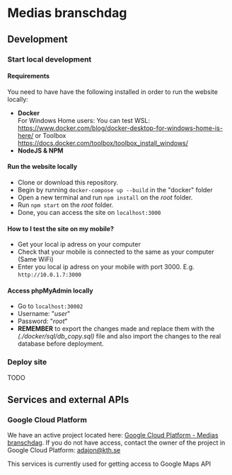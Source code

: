 # Medias branschdag
## Development
### Start local development
#### Requirements
You need to have have the following installed in order to run the website locally:
* **Docker**  
  For Windows Home users: You can test WSL: https://www.docker.com/blog/docker-desktop-for-windows-home-is-here/ or Toolbox
  https://docs.docker.com/toolbox/toolbox_install_windows/
* **NodeJS & NPM**
#### Run the website locally
* Clone or download this repository.
* Begin by running `docker-compose up --build` in the "docker" folder
* Open a new terminal and run `npm install` on the *root* folder. 
* Run `npm start` on the *root* folder. 
* Done, you can access the site on `localhost:3000`
#### How to I test the site on my mobile?
* Get your local ip adress on your computer
* Check that your mobile is connected to the same as your computer (Same WiFi)
* Enter you local ip adress on your mobile with port 3000. E.g. `http://10.0.1.7:3000`
#### Access phpMyAdmin locally
* Go to `localhost:30002`
* Username: "*user*"
* Password: "*root*"
* **REMEMBER** to export the changes made and replace them with the *(./docker/sql/db_copy.sql)* file and also import the changes to the real database before deployment.

### Deploy site
TODO

## Services and external APIs
### Google Cloud Platform
We have an active project located here: [Google Cloud Platform - Medias branschdag](https://console.cloud.google.com/home/dashboard?project=medias-branschdag&folder=&organizationId=&supportedpurview=project). If you do not have access, contact the owner of the project in Google Cloud Platform: adajon@kth.se

This services is currently used for getting access to Google Maps API
